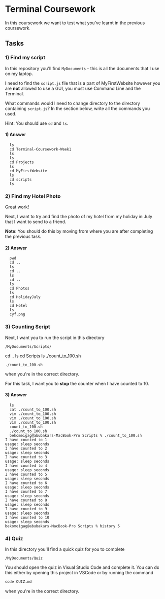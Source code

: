 # Terminal Coursework

In this coursework we want to test what you've learnt in the previous coursework.

## Tasks

### 1) Find my script

In this repository you'll find `MyDocuments` - this is all the documents that I use on my laptop.

I need to find the `script.js` file that is a part of MyFirstWebsite however you are **not** allowed to use a GUI, you must use Command Line and the Terminal.

What commands would I need to change directory to the directory containing `script.js`? In the section below, write all the commands you used.

Hint: You should use `cd` and `ls`.

#### 1) Answer
```
  ls
  cd Terminal-Coursework-Week1
  ls
  ls
  cd Projects
  ls
  cd MyFirstWebsite
  ls
  cd scripts
  ls
```

### 2) Find my Hotel Photo

Great work!

Next, I want to try and find the photo of my hotel from my holiday in July that I want to send to a friend.

**Note**: You should do this by moving from where you are after completing the previous task.

#### 2) Answer
```
  pwd
  cd ..
  ls
  cd ..
  ls
  cd ..
  ls
  cd Photos
  ls
  cd HolidayJuly
  ls
  cd Hotel
  ls
  cyf.png
```

### 3) Counting Script

Next, I want you to run the script in this directory

```
/MyDocuments/Scripts/
```
  cd ..
  ls
  cd Scripts
  ls
  ./count_to_100.sh
```
./count_to_100.sh
```

when you're in the correct directory.

For this task, I want you to **stop** the counter when I have counted to 10.

#### 3) Answer

```
  ls
  cat ./count_to_100.sh
  vim ./count_to_100.sh
  vim ./count_to_100.sh
  vim ./count_to_100.sh
  count_to_100.sh
  ./count_to_100.sh
  bekomeigag@abubakars-MacBook-Pro Scripts % ./count_to_100.sh
I have counted to 1
usage: sleep seconds
I have counted to 2
usage: sleep seconds
I have counted to 3
usage: sleep seconds
I have counted to 4
usage: sleep seconds
I have counted to 5
usage: sleep seconds
I have counted to 6
usage: sleep seconds
I have counted to 7
usage: sleep seconds
I have counted to 8
usage: sleep seconds
I have counted to 9
usage: sleep seconds
I have counted to 10
usage: sleep seconds
bekomeigag@abubakars-MacBook-Pro Scripts % history 5
```

<!-- Write your answer here -->

### 4) Quiz

In this directory you'll find a quick quiz for you to complete

```
/MyDocuments/Quiz
```

You should open the quiz in Visual Studio Code and complete it. You can do this either by opening this project in VSCode or by running the command

```sh
code QUIZ.md
```

when you're in the correct directory.
